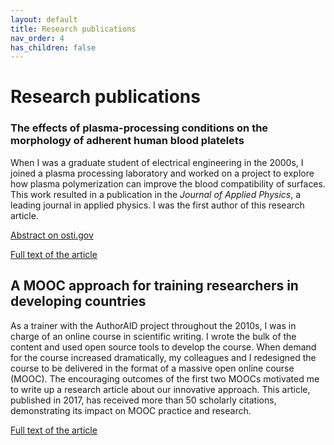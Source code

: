```yaml
---
layout: default
title: Research publications
nav_order: 4
has_children: false
---
```


# Research publications

### The effects of plasma-processing conditions on the morphology of adherent human blood platelets

When I was a graduate student of electrical engineering in the 2000s, I joined a plasma processing laboratory and worked on a project to explore how plasma polymerization can improve the blood compatibility of surfaces. This work resulted in a publication in the *Journal of Applied Physics*, a leading journal in applied physics. I was the first author of this research article.

[Abstract on osti.gov](https://www.osti.gov/biblio/21137234)

[Full text of the article](https://pptl.engr.wisc.edu/images/publications/6.pdf)

## A MOOC approach for training researchers in developing countries

As a trainer with the AuthorAID project throughout the 2010s, I was in charge of an online course in scientific writing. I wrote the bulk of the content and used open source tools to develop the course. When demand for the course increased dramatically, my colleagues and I redesigned the course to be delivered in the format of a massive open online course (MOOC). The encouraging outcomes of the first two MOOCs motivated me to write up a research article about our innovative approach. This article, published in 2017, has received more than 50 scholarly citations, demonstrating its impact on MOOC practice and research.

[Full text of the article](https://openpraxis.org/articles/10.5944/openpraxis.9.1.476)
